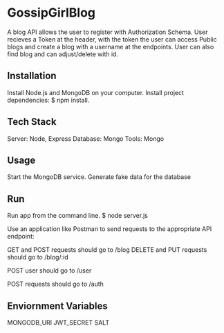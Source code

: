 # GossipGirlBlog
 A blog API allows the user to register with Authorization Schema. User recieves a Token at the header, with the token the user can access Public blogs and create a blog with a username at the endpoints. User can also find blog and can adjust/delete with id.
## Installation

Install Node.js and MongoDB on your computer.
Install project dependencies:
$ npm install.

## Tech Stack
 Server: Node, Express
 Database: Mongo
 Tools: Mongo

## Usage
Start the MongoDB service.
Generate fake data for the database

## Run

Run app from the command line.
$ node server.js

Use an application like Postman to send requests to the appropriate API endpoint:

GET and POST requests should go to /blog
DELETE and PUT requests should go to /blog/:id

POST user should go to /user

POST requests should go to /auth


## Enviornment Variables

MONGODB_URI
JWT_SECRET
SALT
